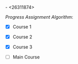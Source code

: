 <oktawijaya> - <26311874>

_Progress Assignment Algorithm_:
- [X] Course 1
- [X] Course 2
- [X] Course 3
- [ ] Main Course

